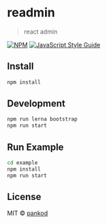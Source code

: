 # readmin

> react admin

[![NPM](https://img.shields.io/npm/v/readmin.svg)](https://www.npmjs.com/package/readmin) [![JavaScript Style Guide](https://img.shields.io/badge/code_style-standard-brightgreen.svg)](https://standardjs.com)

## Install

```bash
npm install
```

## Development

```bash
npm run lerna bootstrap
npm run start
```

## Run Example

```bash
cd example
npm install
npm run start
```

## License

MIT © [pankod](https://github.com/pankod)
